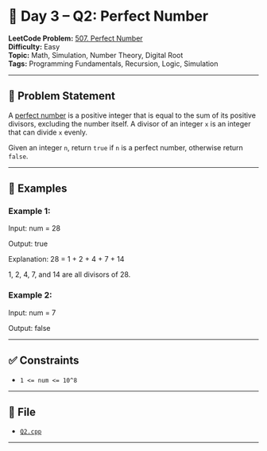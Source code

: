 # 🧩 Day 3 – Q2: Perfect Number

**LeetCode Problem:** [507. Perfect Number](https://leetcode.com/problems/perfect-number/)  
**Difficulty:** Easy  
**Topic:** Math, Simulation, Number Theory, Digital Root    
**Tags:**  Programming Fundamentals, Recursion, Logic, Simulation   

---

## 📄 Problem Statement

A [perfect number](https://en.wikipedia.org/wiki/Perfect_number) is a positive integer that is equal to the sum of its positive divisors, excluding the number itself. A divisor of an integer `x` is an integer that can divide `x` evenly.

Given an integer `n`, return `true` if `n` is a perfect number, otherwise return `false`.

---

## 🧠 Examples


### Example 1:

Input: num = 28

Output: true

Explanation: 28 = 1 + 2 + 4 + 7 + 14

1, 2, 4, 7, and 14 are all divisors of 28.


### Example 2:

Input: num = 7

Output: false

---

## ✅ Constraints

- `1 <= num <= 10^8`

---

## 📁 File

- [`Q2.cpp`](./Q2.cpp)

---
